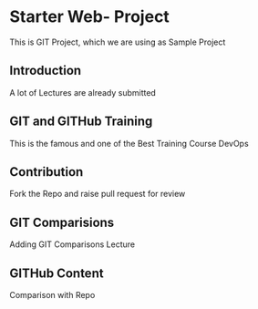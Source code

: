 # Starter Web- Project
This is GIT Project, which we are using as Sample Project

## Introduction
A lot of Lectures are already submitted

## GIT and GITHub Training
This is the famous and one of the Best Training Course DevOps

## Contribution
Fork the Repo and raise pull request for review

## GIT Comparisions
Adding GIT Comparisons Lecture

## GITHub Content
Comparison with Repo
